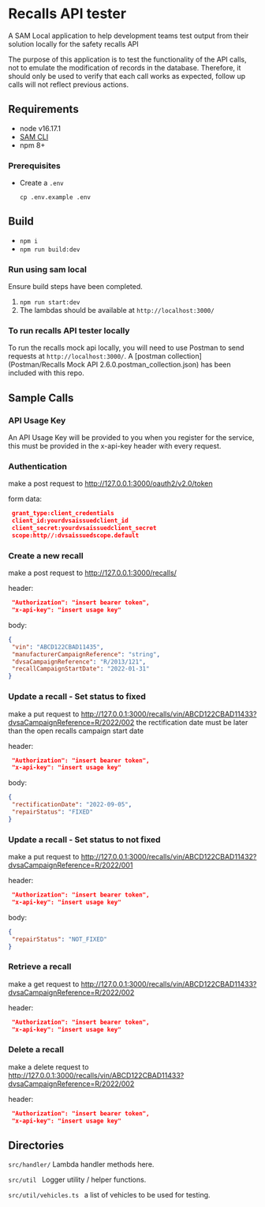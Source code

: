 # Recalls API tester

A SAM Local application to help development teams test output from their solution locally for the safety recalls API

The purpose of this application is to test the functionality of the API calls, not to emulate the modification of records in the database. Therefore, it should only be used to verify that each call works as expected, follow up calls will not reflect previous actions.

## Requirements

- node v16.17.1
- [SAM CLI](https://docs.aws.amazon.com/serverless-application-model/latest/developerguide/serverless-sam-cli-install.html)
- npm 8+

### Prerequisites
- Create a `.env`
    ```shell
    cp .env.example .env
    ```

## Build

- `npm i`
- `npm run build:dev`

### Run using sam local
Ensure build steps have been completed.

1. `npm run start:dev`
1. The lambdas should be available at `http://localhost:3000/`

###  To run recalls API tester locally
To run the recalls mock api locally, you will need to use Postman to send requests at `http://localhost:3000/`. A [postman collection](Postman/Recalls Mock API 2.6.0.postman_collection.json) has been included with this repo.

## Sample Calls

### API Usage Key
An API Usage Key will be provided to you when you register for the service, this must be provided in the x-api-key header with every request.

### Authentication
 make a post request to http://127.0.0.1:3000/oauth2/v2.0/token
 
 form data:
 ```json
  grant_type:client_credentials
  client_id:yourdvsaissuedclient_id
  client_secret:yourdvsaissuedclient_secret
  scope:http//:dvsaissuedscope.default
```

### Create a new recall
 make a post request to http://127.0.0.1:3000/recalls/
 
 header:
 ```json
  "Authorization": "insert bearer token",
  "x-api-key": "insert usage key"
```
 body:
 ```json
 {
  "vin": "ABCD122CBAD11435",
  "manufacturerCampaignReference": "string",
  "dvsaCampaignReference": "R/2013/121",
  "recallCampaignStartDate": "2022-01-31"
}
```
### Update a recall - Set status to fixed
 make a put request to http://127.0.0.1:3000/recalls/vin/ABCD122CBAD11433?dvsaCampaignReference=R/2022/002
 the rectification date must be later than the open recalls campaign start date

 header:
 ```json
  "Authorization": "insert bearer token",
  "x-api-key": "insert usage key"
```
 body:
 ```json
{
  "rectificationDate": "2022-09-05",
  "repairStatus": "FIXED"
}
```

### Update a recall - Set status to not fixed
 make a put request to http://127.0.0.1:3000/recalls/vin/ABCD122CBAD11432?dvsaCampaignReference=R/2022/001
 
 header:
 ```json
  "Authorization": "insert bearer token",
  "x-api-key": "insert usage key"
```
 body:
 ```json
{
  "repairStatus": "NOT_FIXED"
}
```
### Retrieve a recall

 make a get request to http://127.0.0.1:3000/recalls/vin/ABCD122CBAD11433?dvsaCampaignReference=R/2022/002
 
 header:
 ```json
  "Authorization": "insert bearer token",
  "x-api-key": "insert usage key"
```

### Delete a recall

 make a delete request to http://127.0.0.1:3000/recalls/vin/ABCD122CBAD11433?dvsaCampaignReference=R/2022/002
 
 header:
 ```json
  "Authorization": "insert bearer token",
  "x-api-key": "insert usage key"
```

## Directories

`src/handler/`
Lambda handler methods here.

`src/util `
Logger utility / helper functions.

`src/util/vehicles.ts `
a list of vehicles to be used for testing.
